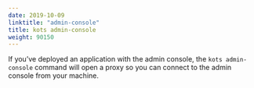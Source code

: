 ```yaml
---
date: 2019-10-09
linktitle: "admin-console"
title: kots admin-console
weight: 90150
---
```


If you’ve deployed an application with the admin console, the `kots admin-console` command will open a proxy so you can connect to the admin console from your machine.

